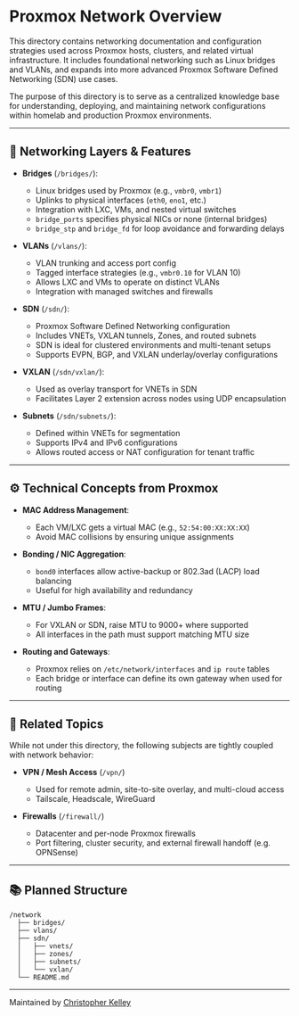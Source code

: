 # Proxmox Network Overview

This directory contains networking documentation and configuration strategies used across Proxmox hosts, clusters, and related virtual infrastructure. It includes foundational networking such as Linux bridges and VLANs, and expands into more advanced Proxmox Software Defined Networking (SDN) use cases.

The purpose of this directory is to serve as a centralized knowledge base for understanding, deploying, and maintaining network configurations within homelab and production Proxmox environments.

---

## 🔧 Networking Layers & Features

- **Bridges** (`/bridges/`):
  - Linux bridges used by Proxmox (e.g., `vmbr0`, `vmbr1`)
  - Uplinks to physical interfaces (`eth0`, `eno1`, etc.)
  - Integration with LXC, VMs, and nested virtual switches
  - `bridge_ports` specifies physical NICs or none (internal bridges)
  - `bridge_stp` and `bridge_fd` for loop avoidance and forwarding delays

- **VLANs** (`/vlans/`):
  - VLAN trunking and access port config
  - Tagged interface strategies (e.g., `vmbr0.10` for VLAN 10)
  - Allows LXC and VMs to operate on distinct VLANs
  - Integration with managed switches and firewalls

- **SDN** (`/sdn/`):
  - Proxmox Software Defined Networking configuration
  - Includes VNETs, VXLAN tunnels, Zones, and routed subnets
  - SDN is ideal for clustered environments and multi-tenant setups
  - Supports EVPN, BGP, and VXLAN underlay/overlay configurations

- **VXLAN** (`/sdn/vxlan/`):
  - Used as overlay transport for VNETs in SDN
  - Facilitates Layer 2 extension across nodes using UDP encapsulation

- **Subnets** (`/sdn/subnets/`):
  - Defined within VNETs for segmentation
  - Supports IPv4 and IPv6 configurations
  - Allows routed access or NAT configuration for tenant traffic

---

## ⚙️ Technical Concepts from Proxmox

- **MAC Address Management**:
  - Each VM/LXC gets a virtual MAC (e.g., `52:54:00:XX:XX:XX`)
  - Avoid MAC collisions by ensuring unique assignments

- **Bonding / NIC Aggregation**:
  - `bond0` interfaces allow active-backup or 802.3ad (LACP) load balancing
  - Useful for high availability and redundancy

- **MTU / Jumbo Frames**:
  - For VXLAN or SDN, raise MTU to 9000+ where supported
  - All interfaces in the path must support matching MTU size

- **Routing and Gateways**:
  - Proxmox relies on `/etc/network/interfaces` and `ip route` tables
  - Each bridge or interface can define its own gateway when used for routing

---

## 🔐 Related Topics

While not under this directory, the following subjects are tightly coupled with network behavior:

- **VPN / Mesh Access** (`/vpn/`)
  - Used for remote admin, site-to-site overlay, and multi-cloud access
  - Tailscale, Headscale, WireGuard

- **Firewalls** (`/firewall/`)
  - Datacenter and per-node Proxmox firewalls
  - Port filtering, cluster security, and external firewall handoff (e.g. OPNSense)

---

## 📚 Planned Structure

```
/network
  ├── bridges/
  ├── vlans/
  ├── sdn/
  │   ├── vnets/
  │   ├── zones/
  │   ├── subnets/
  │   └── vxlan/
  └── README.md
```

---

Maintained by [Christopher Kelley](https://github.com/ghostkellz)
